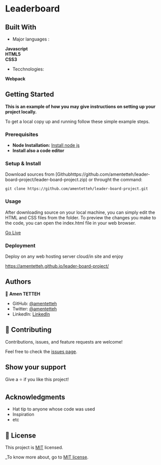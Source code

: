 # Leaderboard

## Built With

- Major languages :

**Javascript** \
  **HTML5**  
  **CSS3**

- Tecchnologies:

**Webpack**

## Getting Started

**This is an example of how you may give instructions on setting up your project locally.**


To get a local copy up and running follow these simple example steps.

### Prerequisites

* **Node Installation:** [Install node js](https://nodejs.org/en/download/)
* **Install also a code editor**

### Setup & Install

Download sources from [Githubhttps://github.com/amentetteh/leader-board-project/leader-board-project.zip) or throught the command: 
```
git clone https://github.com/amentetteh/leader-board-project.git

```


### Usage

After downloading source on your local machine, you can simply edit the HTML and CSS files from the folder. To preview the changes you make to the code, you can open the index.html file in your web browser.

[Go Live](https://amentetteh.github.io/leader-board-project/dist/)

### Deployment
Deploy on any web hosting server cloud/in site and enjoy 

https://amentetteh.github.io/leader-board-project/


## Authors

👤 **Amen TETTEH**

- GitHub: [@amentetteh](https://github.com/amentetteh)
- Twitter: [@amentetteh](https://twitter.com/amentetteh)
- LinkedIn: [LinkedIn](https://linkedin.com/in/amentetteh)

## 🤝 Contributing

Contributions, issues, and feature requests are welcome!

Feel free to check the [issues page](../../issues/).

## Show your support

Give a ⭐️ if you like this project!

## Acknowledgments

- Hat tip to anyone whose code was used
- Inspiration
- etc

## 📝 License

This project is [MIT](./LICENSE) licensed.

_To know more about, go to [MIT license](https://choosealicense.com/licenses/mit/).

